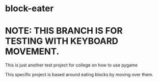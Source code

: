 # block-eater

#  NOTE: THIS BRANCH IS FOR TESTING WITH KEYBOARD MOVEMENT. 

This is just another test project for college on how to use pygame

This specific project is based around eating blocks by moving over them. 